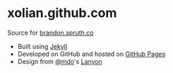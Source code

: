 # xolian.github.com

Source for [brandon.spruth.co](http://brandon.spruth.co)

* Built using [Jekyll](http://jekyllrb.com)
* Developed on GitHub and hosted on [GitHub Pages](https://pages.github.com)
* Design from [@mdo](https://github.com/mdo)'s [Lanyon](https://github.com/poole/lanyon)
